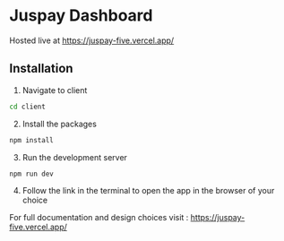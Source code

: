 # Juspay Dashboard

Hosted live at https://juspay-five.vercel.app/




## Installation



1. Navigate to client

```bash
cd client
```

2. Install the packages

```bash
npm install
```

3. Run the development server

```bash
npm run dev
```

4. Follow the link in the terminal to open the app in the browser of your choice

For full documentation and design choices visit : https://juspay-five.vercel.app/
